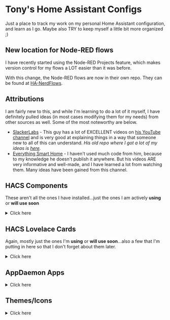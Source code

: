 # Tony's Home Assistant Configs

Just a place to track my work on my personal Home Assistant configuration, and learn as I go. Maybe also TRY to keep myself a little bit more organized ;)

## New location for Node-RED flows

I have recently started using the Node-RED Projects feature, which makes version control for my flows a LOT easier than it was before.

With this change, the Node-RED flows are now in their own repo. They can be found at [HA-NerdFlows](https://github.com/tm24fan8/HA-NerdFlows).

## Attributions

I am fairly new to this, and while I'm learning to do a lot of it myself, I have definitely pulled ideas (in most cases modifying them for my needs) from other sources as well. Some of the most noteworthy are below.

- [SlackerLabs](https://github.com/thejeffreystone/homeassistant-config) - This guy has a lot of EXCELLENT videos on [his YouTube channel](https://www.youtube.com/c/SlackerLabs) and is very good at explaining things in a way that someone new to all of this can understand. *His old repo where I got a lot of my ideas is [here](https://github.com/thejeffreystone/home-assistant-configuration).*
- [Everything Smart Home](https://www.youtube.com/c/EverythingSmartHome) - I haven't used much code from him, because to my knowledge he doesn't publish it anywhere. But his videos ARE very informative and well-made, and I have learned a lot from watching them. Many ideas have been gained from this channel.

## HACS Components

These aren't all the ones I have installed...just the ones I am actively **using** or **will use soon**

<details>
<summary>Click here</summary>

- [Adaptive Lighting](https://github.com/basnijholt/adaptive-lighting)
- [Alexa Media Player](https://github.com/custom-components/alexa_media_player)
- [Weatheralerts](https://github.com/custom-components/weatheralerts)
- [Spotcast](https://github.com/fondberg/spotcast)
- [iCloud3](https://github.com/gcobb321/icloud3)
- [Mail and Packages](https://github.com/moralmunky/Home-Assistant-Mail-And-Packages)
- [Scheduler](https://github.com/nielsfaber/scheduler-component)
- [Anniversaries](https://github.com/pinkywafer/Anniversaries)
- [Presence Simulation](https://github.com/slashback100/presence_simulation)
- [Node-RED Companion](https://github.com/zachowj/hass-node-red)
- [Holidays](https://github.com/bruxy70/Holidays)
- [Twitch Helix](https://github.com/Radioh/ha_twitch_helix)
- [Local Tuya](https://github.com/rospogrigio/localtuya)
- [Pirate Weather](https://github.com/alexander0042/pirate-weather-ha)
- [Holidays](https://github.com/bruxy70/Holidays)
- [Thermal Comfort](https://github.com/dolezsa/thermal_comfort)
- [HASS.Agent Notifier](https://github.com/LAB02-Research/HASS.Agent-Notifier)
- [HASS.Agent Media Player](https://github.com/LAB02-Research/HASS.Agent-MediaPlayer)
- [Music Assistant](https://github.com/music-assistant/hass-music-assistant)
- [Blitzortung Lightning Detector](https://github.com/mrk-its/homeassistant-blitzortung)
- [Midea Air Conditioning](https://github.com/mill1000/midea-ac-py)
- [WeatherAPI](https://github.com/iprak/weatherapi)
- [Browser Mod](https://github.com/thomasloven/hass-browser_mod)
- [Watchman](https://github.com/dummylabs/thewatchman)
- [HA Team Tracker](https://github.com/vasqued2/ha-teamtracker)
- [PyScript](https://github.com/custom-components/pyscript)
- [Hass Animated Scenes](https://github.com/chazzu/hass-animated-scenes)
- [Jokes](https://github.com/LaggAt/ha-jokes)
- [Google Photos](https://github.com/Daanoz/ha-google-photos)
- [Uptime Kuma](https://github.com/meichthys/uptime_kuma)
- [Jellyfin](https://github.com/koying/jellyfin_ha)
- [Sonoff LAN](https://github.com/AlexxIT/SonoffLAN)
- [Powercalc](https://github.com/bramstroker/homeassistant-powercalc)
- [Govee LAN Control](https://github.com/wez/govee-lan-hass)
- [Discord Game](https://github.com/LordBoos/discord_game)

</details>

## HACS Lovelace Cards

Again, mostly just the ones I'm **using** or **will use soon**...also a few that I'm putting in here so that I don't forget about them later.

<details>
<summary>Click here</summary>

- [Bubble Card](https://github.com/Clooos/Bubble-Card)
- [Config Template Card](https://github.com/iantrich/config-template-card)
- [Decluttering Card](https://github.com/custom-cards/decluttering-card)
- [Card Tools](https://github.com/thomasloven/lovelace-card-tools) (required for various other cards)
- [Layout Card](https://github.com/thomasloven/lovelace-layout-card)
- [Scheduler Card](https://github.com/nielsfaber/scheduler-card) (required for Scheduler component)
- [Horizon Card](https://github.com/rejuvenate/lovelace-horizon-card)
- [Lovelace Home Feed Card](https://github.com/gadgetchnnel/lovelace-home-feed-card)
- [Mini Graph Card](https://github.com/kalkih/mini-graph-card)
- [Battery State Card](https://github.com/maxwroc/battery-state-card)
- [Compass Card](https://github.com/tomvanswam/compass-card)
- [Flipdown Timer Card](https://github.com/pmongloid/flipdown-timer-card)
- [Atomic Calendar Revive](https://github.com/totaldebug/atomic-calendar-revive)
- [Plotly Graph Card](https://github.com/dbuezas/lovelace-plotly-graph-card)
- [Mushroom](https://github.com/piitaya/lovelace-mushroom)
- [Apexcharts Card](https://github.com/RomRider/apexcharts-card)
- [Auto Entities Card](https://github.com/thomasloven/lovelace-auto-entities)
- [Slider Button Card](https://github.com/custom-cards/slider-button-card)
- [Weather Radar Card](https://github.com/Makin-Things/weather-radar-card)
- [Platinum Weather Card](https://github.com/Makin-Things/platinum-weather-card) (Not currently in use, but VERY nicely done)
- [Stack In Card](https://github.com/custom-cards/stack-in-card)
- [Paper Buttons Row](https://github.com/jcwillox/lovelace-paper-buttons-row)
- [State Switch](https://github.com/thomasloven/lovelace-state-switch)
- [Multiple Entity Row](https://github.com/benct/lovelace-multiple-entity-row)
- [Weather Card](https://github.com/bramkragten/weather-card)
- [Template Entity Row](https://github.com/thomasloven/lovelace-template-entity-row)
- [Canvas Gauge Card](https://github.com/custom-cards/canvas-gauge-card)
- [Datetime Card](https://github.com/a-p-z/datetime-card)
- [Waze Travel Time](https://github.com/r-renato/ha-card-waze-travel-time)
- [Fold Entity Row](https://github.com/thomasloven/lovelace-fold-entity-row)
- [Slider Entity Row](https://github.com/thomasloven/lovelace-slider-entity-row)
- [Room Card](https://github.com/marcokreeft87/room-card)
- [Simple Thermostat Card](https://github.com/nervetattoo/simple-thermostat)
- [Clock Weather Card](https://github.com/pkissling/clock-weather-card)
- [Tabbed Card](https://github.com/kinghat/tabbed-card)
- [HA Team Tracker Card](https://github.com/vasqued2/ha-teamtracker-card)
- [Banner Card](https://github.com/nervetattoo/banner-card)
- [Lovelace Lock Card](https://github.com/CyrisXD/love-lock-card)
- [Card Templater](https://github.com/gadgetchnnel/lovelace-card-templater)
- [Energy Overview Card](https://github.com/Sese-Schneider/ha-energy-overview-card)
- [Button Card](https://github.com/custom-cards/button-card)
- [Number Box Card](https://github.com/htmltiger/numberbox-card)
- [Restriction Card](https://github.com/iantrich/restriction-card)
- [Timer Bar Card](https://github.com/rianadon/timer-bar-card)
- [Minimalistic Area Card](https://github.com/junalmeida/homeassistant-minimalistic-area-card)
- [Sankey Chart Card](https://github.com/MindFreeze/ha-sankey-chart)
- [Hourly Weather Card](https://github.com/decompil3d/lovelace-hourly-weather)
- [Formula One Card](https://github.com/marcokreeft87/formulaone-card)
- [UV Index Card](https://github.com/t1gr0u/uv-index-card)
- [Github Flexi Card](https://github.com/maxwroc/github-flexi-card)
- [Windrose Card](https://github.com/aukedejong/lovelace-windrose-card)
- [Swipe Card](https://github.com/bramkragten/swipe-card)
- [Meteoalarm Card](https://github.com/MrBartusek/MeteoalarmCard)
- [Weather Chart Card](https://github.com/mlamberts78/weather-chart-card)
- [Comfortable Environment Card](https://github.com/argaar/comfortable-environment-card)

</details>

## AppDaemon Apps

<details>
<summary>Click here</summary>

- [Lightwand](https://github.com/Pythm/ad-Lightwand)

</details>

## Themes/Icons

<details>
<summary>Click here</summary>

- [Noctis](https://github.com/tm24fan8/noctis) - *edited for my specific needs*
- [Hass Hue Icons](https://github.com/arallsopp/hass-hue-icons)
- [Thermal Comfort Icons](https://github.com/rautesamtr/thermal_comfort_icons)
- [BHA Icon Pack](https://github.com/hulkhaugen/hass-bha-icons)
- [Custom Icons Library](https://github.com/Mariusthvdb/custom-icons)
- [FontAwesome](https://github.com/thomasloven/hass-fontawesome)

</details>
